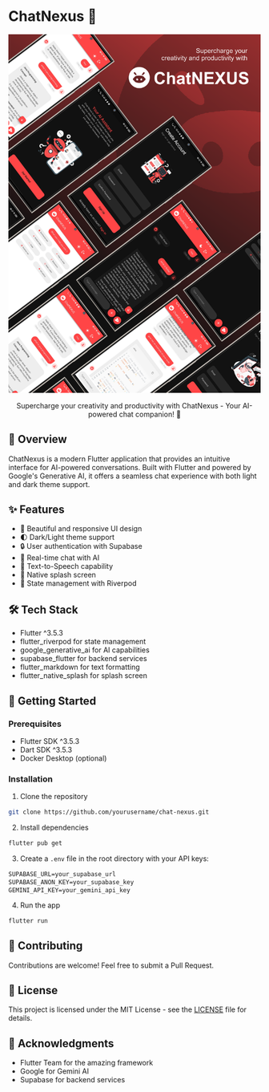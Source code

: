 
# ChatNexus 🤖

<div align="center">
  
![ChatNexus App](screenshots/chatnexusmobileapp.png)

Supercharge your creativity and productivity with ChatNexus - Your AI-powered chat companion! 🚀

</div>

## 📱 Overview

ChatNexus is a modern Flutter application that provides an intuitive interface for AI-powered conversations. Built with Flutter and powered by Google's Generative AI, it offers a seamless chat experience with both light and dark theme support.

## ✨ Features

- 🎨 Beautiful and responsive UI design
- 🌓 Dark/Light theme support
- 🔒 User authentication with Supabase
- 💬 Real-time chat with AI
- 🎵 Text-to-Speech capability
- 📱 Native splash screen
- 🔄 State management with Riverpod

## 🛠️ Tech Stack

- Flutter ^3.5.3
- flutter_riverpod for state management
- google_generative_ai for AI capabilities
- supabase_flutter for backend services
- flutter_markdown for text formatting
- flutter_native_splash for splash screen

## 🚀 Getting Started

### Prerequisites

- Flutter SDK ^3.5.3
- Dart SDK ^3.5.3
- Docker Desktop (optional)

### Installation

1. Clone the repository
```bash
git clone https://github.com/yourusername/chat-nexus.git
```

2. Install dependencies
```bash
flutter pub get
```

3. Create a `.env` file in the root directory with your API keys:
```env
SUPABASE_URL=your_supabase_url
SUPABASE_ANON_KEY=your_supabase_key
GEMINI_API_KEY=your_gemini_api_key
```

4. Run the app
```bash
flutter run
```

## 🤝 Contributing

Contributions are welcome! Feel free to submit a Pull Request.

## 📄 License

This project is licensed under the MIT License - see the [LICENSE](LICENSE) file for details.

## 🙏 Acknowledgments

- Flutter Team for the amazing framework
- Google for Gemini AI
- Supabase for backend services
